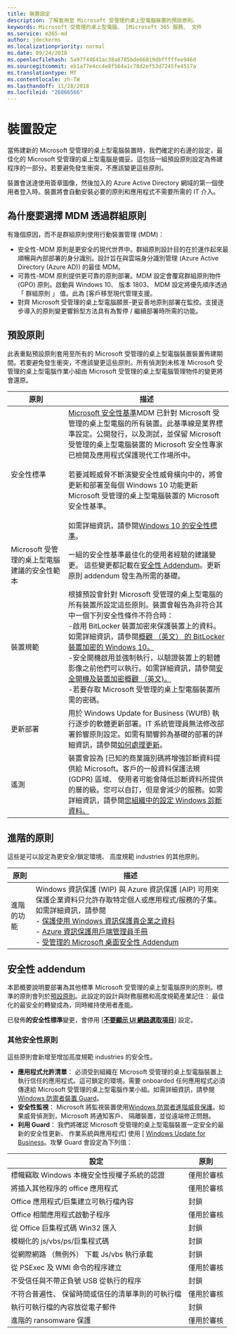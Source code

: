 ```yaml
---
title: 裝置設定
description: 了解套用至 Microsoft 受管理的桌上型電腦裝置的預設原則。
keywords: Microsoft 受管理的桌上型電腦、 [Microsoft 365 服務、 文件
ms.service: m365-md
author: jdeckerms
ms.localizationpriority: normal
ms.date: 09/24/2018
ms.openlocfilehash: 5a97f44641ac38a8785bde66819dbfffffee946d
ms.sourcegitcommit: eb1a77e4cc4e8f564a1c78d2ef53d7245fe4517a
ms.translationtype: MT
ms.contentlocale: zh-TW
ms.lasthandoff: 11/28/2018
ms.locfileid: "26866566"
---
```

# <a name="device-configuration"></a>裝置設定


<!--This topic is the target for a "Learn more" link in the Enterprise Agreement (aka.ms/dev-config); do not delete.-->

<!-- Device configuration and Security Addendum-->

當佈建新的 Microsoft 受管理的桌上型電腦裝置時，我們確定的右邊的設定，最佳化的 Microsoft 受管理的桌上型電腦是備妥。這包括一組預設原則設定為佈建程序的一部分。若要避免發生衝突，不應該變更這些原則。 

裝置會送達使用簽章圖像，然後加入的 Azure Active Directory 網域的第一個使用者登入時。裝置將會自動安裝必要的原則和應用程式不需要所需的 IT 介入。

## <a name="why-mdm-over-group-policy"></a>為什麼要選擇 MDM 透過群組原則

有幾個原因，而不是群組原則使用行動裝置管理 (MDM)：

- 安全性-MDM 原則是更安全的現代世界中。群組原則設計目的在於運作起來最順暢與內部部署的身分識別。設計旨在與雲端身分識別管理 (Azure Active Directory (Azure AD)) 的最佳 MDM。
- 可靠性-MDM 原則提供更可靠的原則部署。MDM 設定會覆寫群組原則物件 (GPO) 原則。啟動與 Windows 10、 版本 1803、 MDM 設定將優先順序透過 「 群組原則 」 值。此為 [客戶移至現代管理支援。 
- 對齊 Microsoft 受管理的桌上型電腦願景-更妥善地原則部署在監控。支援逐步導入的原則變更響鈴型方法具有為暫停 / 繼續部署時所需的功能。

## <a name="default-policies"></a>預設原則

此表重點預設原則套用至所有的 Microsoft 受管理的桌上型電腦裝置裝置佈建期間。若要避免發生衝突，不應該變更這些原則。所有偵測到未核准 Microsoft 受管理的桌上型電腦作業小組由 Microsoft 受管理的桌上型電腦管理物件的變更將會還原。

原則 | 描述
--- | ---
安全性標準 | [Microsoft 安全性基準](https://docs.microsoft.com/windows/device-security/windows-security-baselines)MDM 已針對 Microsoft 受管理的桌上型電腦的所有裝置。此基準線是業界標準設定。公開發行，以及測試，並保留 Microsoft 受管理的桌上型電腦裝置的 Microsoft 安全性專家已檢閱及應用程式保護現代工作場所中。<br><br>若要減輕威脅不斷演變安全性威脅橫向中的，將會更新和部署至每個 Windows 10 功能更新 Microsoft 受管理的桌上型電腦裝置的 Microsoft 安全性基準。<br><br>如需詳細資訊，請參閱[Windows 10 的安全性標準](https://blogs.technet.microsoft.com/secguide/2017/10/18/security-baseline-for-windows-10-fall-creators-update-v1709-final/)。
Microsoft 受管理的桌上型電腦建議的安全性範本 | 一組的安全性基準最佳化的使用者經驗的建議變更。 這些變更都記載在[安全性 Addendum](#security-addendum)。更新原則 addendum 發生為所需的基礎。  
裝置規範 | 根據預設會針對 Microsoft 受管理的桌上型電腦的所有裝置所設定這些原則。裝置會報告為非符合其中一個下列安全性條件不符合時：<br>-啟用 BitLocker 裝置加密來保護裝置上的資料。如需詳細資訊，請參閱[概觀 （英文） 的 BitLocker 裝置加密的 Windows 10。](https://docs.microsoft.com/windows/security/information-protection/bitlocker/bitlocker-device-encryption-overview-windows-10)<br>-安全開機啟用並強制執行，以驗證裝置上的韌體影像之前他們可以執行。如需詳細資訊，請參閱[安全開機及裝置加密概觀 （英文)。](https://docs.microsoft.com/windows-hardware/drivers/bringup/secure-boot-and-device-encryption-overview)<br>-若要存取 Microsoft 受管理的桌上型電腦裝置所需的密碼。
更新部署 | 用於 Windows Update for Business (WUfB) 執行逐步的軟體更新部署。IT 系統管理員無法修改部署鈴響原則設定。如需有關響鈴為基礎的部署的詳細資訊，請參閱[如何處理更新](../working-with-managed-desktop/updates.md)。
遙測 | 裝置會設為 [已知的商業識別碼將增強診斷資料提供給 Microsoft。客戶的一般資料保護法規 (GDPR) 區域、 使用者可能會降低診斷資料所提供的層的級。您可以自訂，但是會減少的服務。如需詳細資訊，請參閱[您組織中的設定 Windows 診斷資料。](https://docs.microsoft.com/windows/privacy/configure-windows-diagnostic-data-in-your-organization#enhanced-level)

## <a name="advanced-policies"></a>進階的原則

 這些是可以設定為更安全/鎖定環境、 高度規範 industries 的其他原則。

 原則 | 描述
 --- | ---
 進階的功能 | Windows 資訊保護 (WIP) 與 Azure 資訊保護 (AIP) 可用來保護企業資料只允許存取特定個人或應用程式/服務的子集。如需詳細資訊，請參閱<br>- [保護使用 Windows 資訊保護貴企業之資料](https://docs.microsoft.com/windows/threat-protection/windows-information-protection/protect-enterprise-data-using-wip)<br>- [Azure 資訊保護用戶端管理員手冊](https://docs.microsoft.com/information-protection/rms-client/client-admin-guide)<br>- [受管理的 Microsoft 桌面安全性 Addendum](#security-addendum)

 ## <a name="security-addendum"></a>安全性 addendum

 本節概要說明要部署為其他標準 Microsoft 受管理的桌上型電腦原則的原則。標準的原則會列於[預設原則](#default-policies)。此設定的設計與財務服務和高度規範產業記住： 最佳化的最安全的轉變成為，同時維持使用者產能。

已發佈**的安全性標準**變更，會停用 [[**不要顯示 UI 網路選取項目**](https://docs.microsoft.com/windows/client-management/mdm/policy-csp-windowslogon#windowslogon-dontdisplaynetworkselectionui)] 設定。

 ### <a name="additional-security-policies"></a>其他安全性原則

 這些原則會新增至增加高度規範 industries 的安全性。 
 - **應用程式允許清單**： 必須受到組織在 Microsoft 受管理的桌上型電腦裝置上執行信任的應用程式。這可鎖定的環境。需要 onboarded 任何應用程式必須傳達給 Microsoft 受管理的桌上型電腦作業小組。如需詳細資訊，請參閱[Windows 防禦者裝置 Guard](https://docs.microsoft.com/windows/device-security/device-guard/device-guard-deployment-guide)。
 - **安全性監視**： Microsoft 將監視裝置使用[Windows 防禦者進階威脅保護](https://docs.microsoft.com/windows/security/threat-protection/windows-defender-atp/windows-defender-advanced-threat-protection)。如果威脅偵測到，Microsoft 將通知客戶、 隔離裝置，並從遠端修正問題。 
 - **利用 Guard**： 我們將確認 Microsoft 受管理的桌上型電腦裝置一定安全的最新的安全性更新、 作業系統與應用程式] 使用 [ [Windows Update for Business](https://docs.microsoft.com/windows/deployment/update/waas-manage-updates-wufb)。攻擊 Guard 會設定為下列值：

 設定 | 原則
 --- | ---
 標幟竊取 Windows 本機安全性授權子系統的認證 | 僅用於審核
 將插入其他程序的 office 應用程式 | 僅用於審核
 Office 應用程式/巨集建立可執行檔內容 | 封鎖
 Office 相關應用程式啟動子程序 | 僅用於審核
 從 Office 巨集程式碼 Win32 匯入 | 封鎖
 模糊化的 js/vbs/ps/巨集程式碼 | 封鎖
 從網際網路 （無例外） 下載 Js/vbs 執行承載 | 封鎖
 從 PSExec 及 WMI 命令的程序建立 | 僅用於審核
 不受信任與不帶正負號 USB 從執行的程序 | 封鎖
 不符合普遍性、 保留時間或信任的清單準則的可執行檔 | 僅用於審核
 執行可執行檔的內容放從電子郵件 | 封鎖
 進階的 ransomware 保護 | 僅用於審核









